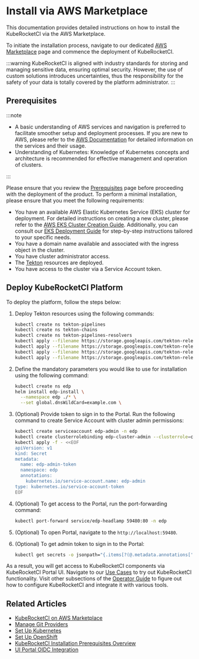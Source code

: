 # Install via AWS Marketplace

This documentation provides detailed instructions on how to install the KubeRocketCI via the AWS Marketplace.

To initiate the installation process, navigate to our dedicated [AWS Marketplace](https://aws.amazon.com/marketplace/pp/prodview-u7xcz6pvwwwoa#pdp-overview) page and commence the deployment of KubeRocketCI.

:::warning
  KubeRocketCI is aligned with industry standards for storing and managing sensitive data, ensuring optimal security. However, the use of custom solutions introduces uncertainties, thus the responsibility for the safety of your data is totally covered by the platform administrator.
:::

## Prerequisites

:::note

  * A basic understanding of AWS services and navigation is preferred to facilitate smoother setup and deployment processes. If you are new to AWS, please refer to the [AWS Documentation](https://docs.aws.amazon.com/index.html) for detailed information on the services and their usage.
  * Understanding of Kubernetes: Knowledge of Kubernetes concepts and architecture is recommended for effective management and operation of clusters.

:::

Please ensure that you review the [Prerequisites](prerequisites.md) page before proceeding with the deployment of the product. To perform a minimal installation, please ensure that you meet the following requirements:

* You have an available AWS Elastic Kubernetes Service (EKS) cluster for deployment. For detailed instructions on creating a new cluster, please refer to the [AWS EKS Cluster Creation Guide](https://docs.aws.amazon.com/eks/latest/userguide/create-cluster.html). Additionally, you can consult our [EKS Deployment Guide](deploy-aws-eks.md) for step-by-step instructions tailored to your specific needs.
* You have a domain name available and associated with the ingress object in the cluster.
* You have cluster administrator access.
* The [Tekton](install-tekton.md) resources are deployed.
* You have access to the cluster via a Service Account token.

## Deploy KubeRocketCI Platform

To deploy the platform, follow the steps below:

1. Deploy Tekton resources using the following commands:

    ```bash
    kubectl create ns tekton-pipelines
    kubectl create ns tekton-chains
    kubectl create ns tekton-pipelines-resolvers
    kubectl apply --filename https://storage.googleapis.com/tekton-releases/triggers/latest/release.yaml
    kubectl apply --filename https://storage.googleapis.com/tekton-releases/triggers/latest/interceptors.yaml
    kubectl apply --filename https://storage.googleapis.com/tekton-releases/pipeline/latest/release.yaml
    kubectl apply --filename https://storage.googleapis.com/tekton-releases/chains/latest/release.yaml
    ```

2. Define the mandatory parameters you would like to use for installation using the following command:

    ```bash
    kubectl create ns edp
    helm install edp-install \
      --namespace edp ./* \
      --set global.dnsWildCard=example.com \
    ```

3. (Optional) Provide token to sign in to the Portal. Run the following command to create Service Account with cluster admin permissions:

    ```bash
    kubectl create serviceaccount edp-admin -n edp
    kubectl create clusterrolebinding edp-cluster-admin --clusterrole=cluster-admin --serviceaccount=edp:edp-admin
    kubectl apply -f - <<EOF
    apiVersion: v1
    kind: Secret
    metadata:
      name: edp-admin-token
      namespace: edp
      annotations:
        kubernetes.io/service-account.name: edp-admin
    type: kubernetes.io/service-account-token
    EOF
    ```

4. (Optional) To get access to the Portal, run the port-forwarding command:

    ```bash
    kubectl port-forward service/edp-headlamp 59480:80 -n edp
    ```

5. (Optional) To open Portal, navigate to the `http://localhost:59480`.

6. (Optional) To get admin token to sign in to the Portal:

    ```bash
    kubectl get secrets -o jsonpath="{.items[?(@.metadata.annotations['kubernetes\.io/service-account\.name']=='edp-admin')].data.token}" -n edp|base64 --decode
    ```

As a result, you will get access to KubeRocketCI components via KubeRocketCI Portal UI. Navigate to our [Use Cases](../use-cases/index.md) to try out KubeRocketCI functionality. Visit other subsections of the [Operator Guide](../operator-guide/index.md) to figure out how to configure KubeRocketCI and integrate it with various tools.

## Related Articles

* [KubeRocketCI on AWS Marketplace](https://aws.amazon.com/marketplace/pp/prodview-u7xcz6pvwwwoa#pdp-overview)
* [Manage Git Providers](../user-guide/add-git-server.md)
* [Set Up Kubernetes](kubernetes-cluster-settings.mdx)
* [Set Up OpenShift](openshift-cluster-settings.mdx)
* [KubeRocketCI Installation Prerequisites Overview](prerequisites.md)
* [UI Portal OIDC Integration](auth/ui-portal-oidc.md)
